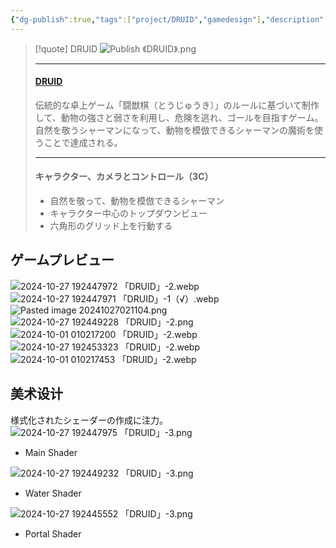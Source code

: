 ```yaml
---
{"dg-publish":true,"tags":["project/DRUID","gamedesign"],"description":"伝統的な卓上ゲーム「闘獣棋（とうじゅうき）」のルールに基づいて制作したゲーム。","dg-note-icon":"2","platform":"UnrealEngine5,Blender","cover":"![](https://github.com/Kairitsuhou/ImageHost/blob/main/Publish%20%E3%80%8ADRUID%E3%80%8B.png?raw=true)","created":"2024-08-29","completed":"","link":["[[2024-04-12~2024-04- BOOOM DRUID（有独立库）]]"],"permalink":"/900.Publish/「DRUID」/","dgPassFrontmatter":true,"noteIcon":"2"}
---
```


>[!quote] DRUID
>![Publish 《DRUID》.png](/img/user/700.Attachment/Publish%20%E3%80%8ADRUID%E3%80%8B.png)
>
>---
>#### [DRUID](https://www.gcores.com/games/126629)
>伝統的な卓上ゲーム「闘獣棋（とうじゅうき）」のルールに基づいて制作して、動物の強さと弱さを利用し、危険を逃れ、ゴールを目指すゲーム。自然を敬うシャーマンになって、動物を模倣できるシャーマンの魔術を使うことで達成される。
>
>---
>#### キャラクター、カメラとコントロール（3C）
>- 自然を敬って、動物を模倣できるシャーマン
>- キャラクター中心のトップダウンビュー
 >- 六角形のグリッド上を行動する
## ゲームプレビュー
![2024-10-27 192447972 「DRUID」-2.webp](/img/user/700.Attachment/2024-10-27%20192447972%20%E3%80%8CDRUID%E3%80%8D-2.webp)
![2024-10-27 192447971 「DRUID」-1（√）.webp](/img/user/700.Attachment/2024-10-27%20192447971%20%E3%80%8CDRUID%E3%80%8D-1%EF%BC%88%E2%88%9A%EF%BC%89.webp)
![Pasted image 20241027021104.png](/img/user/700.Attachment/Pasted%20image%2020241027021104.png)
![2024-10-27 192449228 「DRUID」-2.png](/img/user/700.Attachment/2024-10-27%20192449228%20%E3%80%8CDRUID%E3%80%8D-2.png)
![2024-10-01 010217200 「DRUID」-2.webp](/img/user/700.Attachment/2024-10-01%20010217200%20%E3%80%8CDRUID%E3%80%8D-2.webp)
![2024-10-27 192453323 「DRUID」-2.webp](/img/user/700.Attachment/2024-10-27%20192453323%20%E3%80%8CDRUID%E3%80%8D-2.webp)
![2024-10-01 010217453 「DRUID」-2.webp](/img/user/700.Attachment/2024-10-01%20010217453%20%E3%80%8CDRUID%E3%80%8D-2.webp)
## 美术设计
様式化されたシェーダーの作成に注力。
![2024-10-27 192447975 「DRUID」-3.png](/img/user/700.Attachment/2024-10-27%20192447975%20%E3%80%8CDRUID%E3%80%8D-3.png)
- Main Shader

![2024-10-27 192449232 「DRUID」-3.png](/img/user/700.Attachment/2024-10-27%20192449232%20%E3%80%8CDRUID%E3%80%8D-3.png)
- Water Shader

![2024-10-27 192445552 「DRUID」-3.png](/img/user/700.Attachment/2024-10-27%20192445552%20%E3%80%8CDRUID%E3%80%8D-3.png)
- Portal Shader